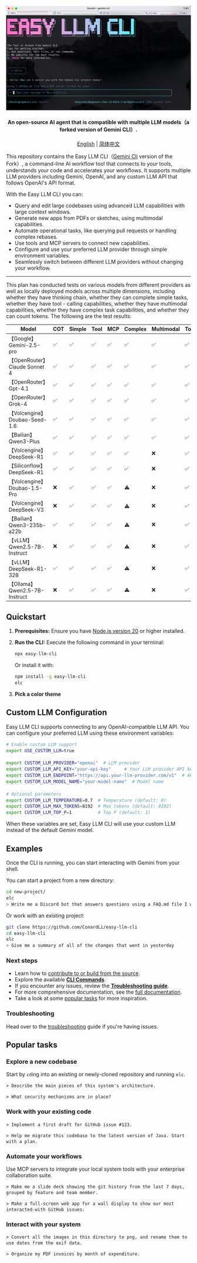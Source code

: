 ![Easy LLM CLI Screenshot](./docs/assets/openrouter.png)

<div align="center">

<h4>  An open-source AI agent that is compatible with multiple LLM models（a forked version of Gemini CLI）.  </h4>

[English](./README.md) | [简体中文](./README.zh-CN.md)

</div>

This repository contains the Easy LLM CLI（[Gemini Cli](https://github.com/google-gemini/gemini-cli) version of the Fork）, a command-line AI workflow tool that connects to your
tools, understands your code and accelerates your workflows. It supports multiple LLM providers including Gemini, OpenAI, and any custom LLM API that follows OpenAI's API format.


With the Easy LLM CLI you can:

- Query and edit large codebases using advanced LLM capabilities with large context windows.
- Generate new apps from PDFs or sketches, using multimodal capabilities.
- Automate operational tasks, like querying pull requests or handling complex rebases.
- Use tools and MCP servers to connect new capabilities.
- Configure and use your preferred LLM provider through simple environment variables.
- Seamlessly switch between different LLM providers without changing your workflow.

<hr />

This plan has conducted tests on various models from different providers as well as locally deployed models across multiple dimensions, including whether they have thinking chain, whether they can complete simple tasks, whether they have tool - calling capabilities, whether they have multimodal capabilities, whether they have complex task capabilities, and whether they can count tokens. The following are the test results:

| Model | COT | Simple | Tool | MCP | Complex | Multimodal | Token |
| --- | --- | --- | --- | --- | --- | --- | --- |
| 【Google】Gemini-2.5-pro | ✅ | ✅ | ✅ | ✅ | ✅ | ✅ | ✅ |
| 【OpenRouter】Claude Sonnet 4 | ✅ | ✅ | ✅ | ✅ | ✅ | ✅ | ✅ |
| 【OpenRouter】Gpt-4.1 | ✅ | ✅ | ✅ | ✅ | ✅ | ✅ | ✅ |
| 【OpenRouter】Grok-4 | ✅ | ✅ | ✅ | ✅ | ✅ | ✅ | ✅ |
| 【Volcengine】Doubao-Seed-1.6 | ✅ | ✅ | ✅ | ✅ | ✅ | ✅ | ✅ |
| 【Bailian】Qwen3-Plus | ✅ | ✅ | ✅ | ✅ | ✅ | ✅ | ✅ |
| 【Volcengine】DeepSeek-R1 | ✅ | ✅ | ✅ | ✅ | ✅ | ❌ | ✅ |
| 【Siliconflow】DeepSeek-R1 | ✅ | ✅ | ✅ | ✅ | ✅ | ❌ | ✅ |
| 【Volcengine】Doubao-1.5-Pro | ❌ | ✅ | ✅ | ✅ | ⚠️ | ❌ | ✅ |
| 【Volcengine】DeepSeek-V3 | ❌ | ✅ | ✅ | ✅ | ⚠️ | ❌ | ✅ |
| 【Bailian】Qwen3-235b-a22b | ✅ | ✅ | ✅ | ✅ | ⚠️ | ❌ | ✅ |
| 【vLLM】Qwen2.5-7B-Instruct | ❌ | ✅ | ✅ | ✅ | ⚠️ | ❌ | ✅ |
| 【vLLM】DeepSeek-R1-32B | ✅ | ✅ | ✅ | ✅ | ⚠️ | ❌ | ✅ |
| 【Ollama】Qwen2.5-7B-Instruct | ❌ | ✅ | ✅ | ✅ | ⚠️ | ❌ | ✅ |

## Quickstart

1. **Prerequisites:** Ensure you have [Node.js version 20](https://nodejs.org/en/download) or higher installed.
2. **Run the CLI:** Execute the following command in your terminal:

   ```bash
   npx easy-llm-cli
   ```

   Or install it with:

   ```bash
   npm install -g easy-llm-cli
   elc
   ```

3. **Pick a color theme**

## Custom LLM Configuration

Easy LLM CLI supports connecting to any OpenAI-compatible LLM API. You can configure your preferred LLM using these environment variables:

```bash
# Enable custom LLM support
export USE_CUSTOM_LLM=true 

export CUSTOM_LLM_PROVIDER="openai"  # LLM provider
export CUSTOM_LLM_API_KEY="your-api-key"     # Your LLM provider API key
export CUSTOM_LLM_ENDPOINT="https://api.your-llm-provider.com/v1"  # API endpoint
export CUSTOM_LLM_MODEL_NAME="your-model-name"  # Model name

# Optional parameters
export CUSTOM_LLM_TEMPERATURE=0.7  # Temperature (default: 0)
export CUSTOM_LLM_MAX_TOKENS=8192  # Max tokens (default: 8192)
export CUSTOM_LLM_TOP_P=1          # Top P (default: 1)
```

When these variables are set, Easy LLM CLI will use your custom LLM instead of the default Gemini model.


## Examples

Once the CLI is running, you can start interacting with Gemini from your shell.

You can start a project from a new directory:

```sh
cd new-project/
elc
> Write me a Discord bot that answers questions using a FAQ.md file I will provide
```

Or work with an existing project:

```sh
git clone https://github.com/ConardLi/easy-llm-cli
cd easy-llm-cli
elc
> Give me a summary of all of the changes that went in yesterday
```

### Next steps

- Learn how to [contribute to or build from the source](./CONTRIBUTING.md).
- Explore the available **[CLI Commands](./docs/cli/commands.md)**.
- If you encounter any issues, review the **[Troubleshooting guide](./docs/troubleshooting.md)**.
- For more comprehensive documentation, see the [full documentation](./docs/index.md).
- Take a look at some [popular tasks](#popular-tasks) for more inspiration.

### Troubleshooting

Head over to the [troubleshooting](docs/troubleshooting.md) guide if you're
having issues.

## Popular tasks

### Explore a new codebase

Start by `cd`ing into an existing or newly-cloned repository and running `elc`.

```text
> Describe the main pieces of this system's architecture.
```

```text
> What security mechanisms are in place?
```

### Work with your existing code

```text
> Implement a first draft for GitHub issue #123.
```

```text
> Help me migrate this codebase to the latest version of Java. Start with a plan.
```

### Automate your workflows

Use MCP servers to integrate your local system tools with your enterprise collaboration suite.

```text
> Make me a slide deck showing the git history from the last 7 days, grouped by feature and team member.
```

```text
> Make a full-screen web app for a wall display to show our most interacted-with GitHub issues.
```

### Interact with your system

```text
> Convert all the images in this directory to png, and rename them to use dates from the exif data.
```

```text
> Organize my PDF invoices by month of expenditure.
```

